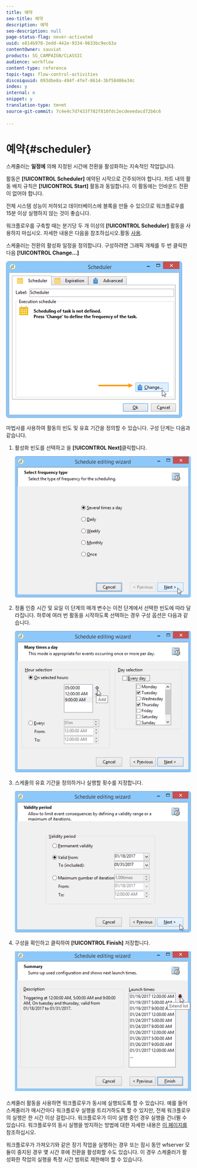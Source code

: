 ```yaml
---
title: 예약
seo-title: 예약
description: 예약
seo-description: null
page-status-flag: never-activated
uuid: e814b978-2edd-442e-9334-9633bc9ec63a
contentOwner: sauviat
products: SG_CAMPAIGN/CLASSIC
audience: workflow
content-type: reference
topic-tags: flow-control-activities
discoiquuid: 093dbe8a-494f-4fe7-8614-3bf58486e34c
index: y
internal: n
snippet: y
translation-type: tm+mt
source-git-commit: 7c4e4c7d7433f782f810fdc2ecdeeedacd72b6c6

---
```



# 예약{#scheduler}

스케줄러는 **일정에** 의해 지정된 시간에 전환을 활성화하는 지속적인 작업입니다.

활동은 **[!UICONTROL Scheduler]** 예약된 시작으로 간주되어야 합니다. 차트 내의 활동 배치 규칙은 **[!UICONTROL Start]** 활동과 동일합니다. 이 활동에는 인바운드 전환이 없어야 합니다.

전체 시스템 성능이 저하되고 데이터베이스에 블록을 만들 수 있으므로 워크플로우를 15분 이상 실행하지 않는 것이 좋습니다.

워크플로우를 구축할 때는 분기당 두 개 이상의 **[!UICONTROL Scheduler]** 활동을 사용하지 마십시오. 자세한 내용은 다음을 참조하십시오.활동 [사용](../../workflow/using/workflow-best-practices.md#using-activities).

스케줄러는 전환의 활성화 일정을 정의합니다. 구성하려면 그래픽 개체를 두 번 클릭한 다음 **[!UICONTROL Change...]**

![](assets/s_user_segmentation_scheduler.png)

마법사를 사용하여 활동의 빈도 및 유효 기간을 정의할 수 있습니다. 구성 단계는 다음과 같습니다.

1. 활성화 빈도를 선택하고 을 **[!UICONTROL Next]**&#x200B;클릭합니다.

   ![](assets/s_user_segmentation_scheduler2.png)

1. 정품 인증 시간 및 요일 이 단계의 매개 변수는 이전 단계에서 선택한 빈도에 따라 달라집니다. 하루에 여러 번 활동을 시작하도록 선택하는 경우 구성 옵션은 다음과 같습니다.

   ![](assets/s_user_segmentation_scheduler3.png)

1. 스케줄의 유효 기간을 정의하거나 실행할 횟수를 지정합니다.

   ![](assets/s_user_segmentation_scheduler4.png)

1. 구성을 확인하고 클릭하여 **[!UICONTROL Finish]** 저장합니다.

   ![](assets/s_user_segmentation_scheduler5.png)

스케줄러 활동을 사용하면 워크플로우가 동시에 실행되도록 할 수 있습니다. 예를 들어 스케줄러가 매시간마다 워크플로우 실행을 트리거하도록 할 수 있지만, 전체 워크플로우의 실행은 한 시간 이상 걸립니다. 워크플로우가 이미 실행 중인 경우 실행을 건너뛸 수 있습니다. 워크플로우의 동시 실행을 방지하는 방법에 대한 자세한 내용은 [이 페이지를](../../workflow/using/monitoring-workflow-execution.md#preventing-simultaneous-multiple-execution)참조하십시오.

워크플로우가 가져오기와 같은 장기 작업을 실행하는 경우 또는 잠시 동안 wfserver 모듈이 중지된 경우 몇 시간 후에 전환을 활성화할 수도 있습니다. 이 경우 스케줄러가 활성화한 작업의 실행을 특정 시간 범위로 제한해야 할 수 있습니다.
